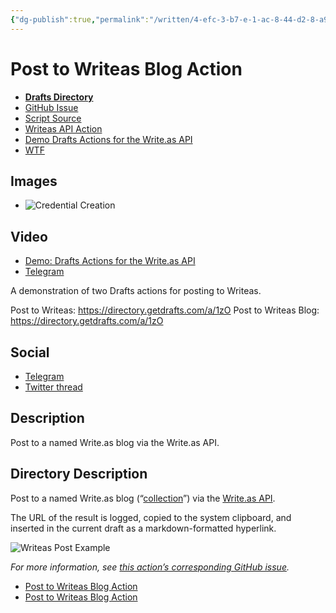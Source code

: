 ```yaml
---
{"dg-publish":true,"permalink":"/written/4-efc-3-b7-e-1-ac-8-44-d2-8-a94-2764-bdea-9-d29-2/","dgHomeLink":true,"dgPassFrontmatter":false}
---
```


# Post to Writeas Blog Action
- [**Drafts Directory**](https://directory.getdrafts.com/a/1zO)
- [GitHub Issue](https://github.com/extratone/drafts/issues/47)
- [Script Source](https://github.com/extratone/drafts/blob/main/actions/WriteasPost.js)
- [Writeas API Action](drafts://open?uuid=6E8874DD-339A-4C5C-A1EE-38C0E0658EA5)
- [Demo Drafts Actions for the Write.as API](drafts://open?uuid=2213C72F-3E3B-430E-9898-A5C898A34C28)
- [WTF](https://davidblue.wtf/drafts/4EFC3B7E-1AC8-44D2-8A94-2764BDEA9D29.html)

## Images

- ![Credential Creation](https://i.snap.as/pJISXQ04.jpeg)

## Video

- [Demo: Drafts Actions for the Write.as API](https://youtu.be/eu8R9xG5FNA)
- [Telegram](https://t.me/draftsapp/151)

A demonstration of two Drafts actions for posting to Writeas.

Post to Writeas: https://directory.getdrafts.com/a/1zO
Post to Writeas Blog: https://directory.getdrafts.com/a/1zO

## Social

- [Telegram](https://t.me/getdrafts/16)
- [Twitter thread](https://twitter.com/NeoYokel/status/1521304201107849216)

## Description

Post to a named Write.as blog via the Write.as API.

## Directory Description

Post to a named Write.as blog (“[collection](https://developers.write.as/docs/api/#collections)”) via the [Write.as API](https://developers.write.as/docs/api).

The URL of the result is logged, copied to the system clipboard, and inserted in the current draft as a markdown-formatted hyperlink.

![Writeas Post Example](https://i.snap.as/eX3955BL.png)

*For more information, see [this action’s corresponding GitHub issue](https://github.com/extratone/drafts/issues/47).*

- [Post to Writeas Blog Action](undefined)
- [Post to Writeas Blog Action](undefined)